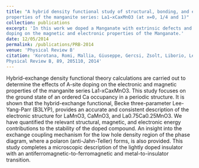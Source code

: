 ```yaml
---
title: "A hybrid density functional study of structural, bonding, and electronic
properties of the manganite series: La1−xCaxMnO3 (at x=0, 1/4 and 1)"
collection: publications
excerpt: 'In this work we doped a Manganate with extrinsic defects and analyzed the effects of the 
doping on the magnetic and electronic properties of the Manganate.' 
date: 12/05/2014
permalink: /publications/PRB-2014
venue: 'Physical Review B'
citation: 'Korotana, Romi, Mallia, Giuseppe, Gercsi, Zsolt, Liborio, Leandro, Harrison, Nicholas,
Physical Review B, 89, 205110, 2014'
---
```

Hybrid-exchange density functional theory calculations are carried out to determine the effects of A-site
doping on the electronic and magnetic properties of the manganite series La1-xCaxMnO3. This study focuses
on the ground state of an ordered Ca occupancy in a periodic structure. It is shown that the hybrid-exchange
functional, Becke three-parameter Lee-Yang-Parr (B3LYP), provides an accurate and consistent description of
the electronic structure for LaMnO3, CaMnO3, and La0.75Ca0.25MnO3. We have quantified the relevant structural,
magnetic, and electronic energy contributions to the stability of the doped compound. An insight into the exchange
coupling mechanism for the low hole density region of the phase diagram, where a polaron (anti-Jahn-Teller)
forms, is also provided. This study completes a microscopic description of the lightly doped insulator with an
antiferromagnetic-to-ferromagnetic and metal-to-insulator transition.
